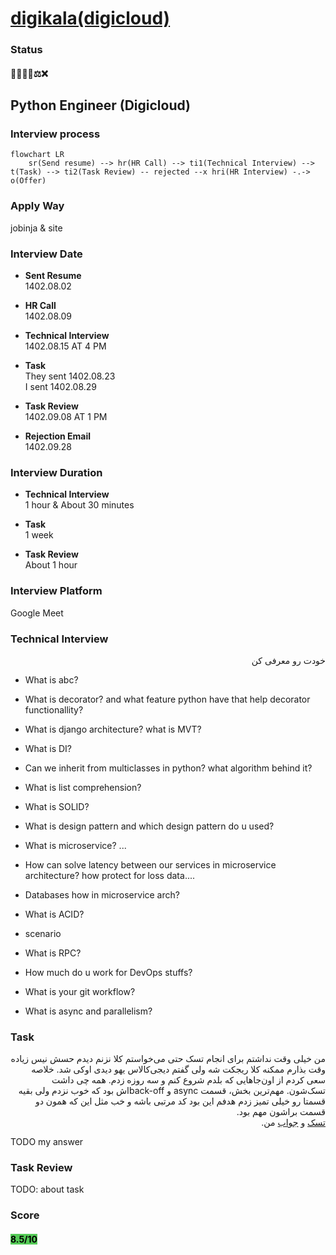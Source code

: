# [digikala(digicloud)](https://digicloud.ir/)

### Status
#### 📜📞🔧📝⚖️❌
## Python Engineer (Digicloud)
### Interview process
```mermaid
flowchart LR
    sr(Send resume) --> hr(HR Call) --> ti1(Technical Interview) --> t(Task) --> ti2(Task Review) -- rejected --x hri(HR Interview) -.-> o(Offer)
```

### Apply Way
jobinja & site

### Interview Date
- **Sent Resume** <br />1402.08.02

- **HR Call**<br />1402.08.09

- **Technical Interview** <br>1402.08.15 AT 4 PM

- **Task** <br />They sent 1402.08.23 <br />I sent 1402.08.29

- **Task Review** <br>1402.09.08 AT 1 PM

- **Rejection Email** <br />1402.09.28

### Interview Duration
- **Technical Interview** <br>1 hour & About 30 minutes

- **Task** <br />1 week

- **Task Review** <br>About 1 hour

### Interview Platform
Google Meet

### Technical Interview

<p dir = "rtl"> خودت رو معرفی کن</p>

- What is abc?

- What is decorator? and what feature python have that help decorator functionallity?

- What is django architecture? what is MVT?

- What is DI?

- Can we inherit from multiclasses in python? what algorithm behind it?

- What is list comprehension?

- What is SOLID?

- What is design pattern and which design pattern do u used?

- What is microservice? ...

- How can solve latency between our services in microservice architecture? how protect for loss data....

- Databases how in microservice arch?

- What is ACID?

- scenario

- What is RPC?

- How much do u work for DevOps stuffs?

- What is your git workflow?

- What is async and parallelism?

### Task

<p dir="rtl">
من خیلی وقت نداشتم برای انجام تسک حتی می‌خواستم کلا نزنم دیدم حسش نیس زیاده وقت بذارم ممکنه کلا ریجکت شه ولی گفتم دیجی‌کالاس یهو دیدی اوکی شد. خلاصه سعی کردم از اون‌جاهایی که بلدم شروع کنم و سه روزه زدم. همه چی داشت تسک‌شون. مهم‌ترین بخش، قسمت async و back-offاش بود که خوب نزدم ولی بقیه قسمتا رو خیلی تمیز زدم هدفم این بود کد مرتبی باشه و خب مثل این که همون دو قسمت براشون مهم بود.
<br />
<a href="./DigiCloud_Programming_Challenge.pdf">تسک</a>
 و
<a href="">جواب</a>
 من.
</p>

TODO my answer
### Task Review
TODO: about task

### Score
<h4><mark style="background-color:#54ca56">8.5/10</mark></h4>
